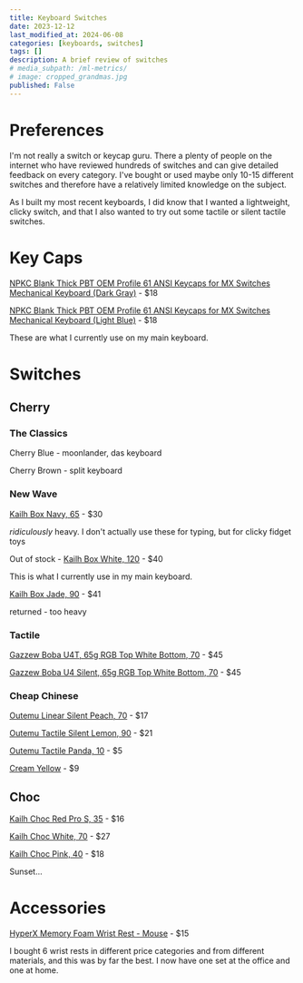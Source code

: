 ```yaml
---
title: Keyboard Switches
date: 2023-12-12
last_modified_at: 2024-06-08
categories: [keyboards, switches]
tags: []
description: A brief review of switches
# media_subpath: /ml-metrics/
# image: cropped_grandmas.jpg
published: False
---
```

# Preferences
I'm not really a switch or keycap guru. There a plenty of people on the internet who have reviewed hundreds of switches and can give detailed feedback on every category. I've bought or used maybe only 10-15 different switches and therefore have a relatively limited knowledge on the subject. 

As I built my most recent keyboards, I did know that I wanted a lightweight, clicky switch, and that I also wanted to try out some tactile or silent tactile switches. 


# Key Caps
[NPKC Blank Thick PBT OEM Profile 61 ANSI Keycaps for MX Switches Mechanical Keyboard (Dark Gray)](https://www.amazon.com/gp/product/B06WLMM1F5) - $18

[NPKC Blank Thick PBT OEM Profile 61 ANSI Keycaps for MX Switches Mechanical Keyboard (Light Blue)](https://www.amazon.com/gp/product/B06XK984SB) - $18

These are what I currently use on my main keyboard.


# Switches
## Cherry
### The Classics
Cherry Blue - moonlander, das keyboard

Cherry Brown - split keyboard

### New Wave
[Kailh Box Navy, 65](https://www.amazon.com/gp/product/B07TWQ1S5R) - $30

<i>ridiculously</i> heavy. I don't actually use these for typing, but for clicky fidget toys

Out of stock - [Kailh Box White, 120](https://www.amazon.com/gp/product/B07885QL77) - $40

This is what I currently use in my main keyboard.

[Kailh Box Jade, 90](https://www.amazon.com/gp/product/B07TYVC2CJ) - $41

returned - too heavy


### Tactile
[Gazzew Boba U4T, 65g RGB Top White Bottom, 70](https://rndkbd.com/products/gazzew-u4t-boba-tactile-switches) - $45

[Gazzew Boba U4 Silent, 65g RGB Top White Bottom, 70](https://rndkbd.com/products/gazzew-u4-boba-switches) - $45

### Cheap Chinese
[Outemu Linear Silent Peach, 70](https://www.aliexpress.us/item/3256805399781266.html) - $17

[Outemu Tactile Silent Lemon, 90](https://www.aliexpress.us/item/3256805399781266.html) - $21

[Outemu Tactile Panda, 10](https://www.aliexpress.us/item/3256805399781266.html) - $5

[Cream Yellow](https://www.aliexpress.us/item/3256805230035418.html) - $9

## Choc
[Kailh Choc Red Pro S, 35](https://www.aliexpress.us/item/3256805260407528.html) - $16

[Kailh Choc White, 70](https://www.aliexpress.us/item/3256804880270570.html) - $27

[Kailh Choc Pink, 40](https://www.aliexpress.us/item/3256804880270570.html) - $18

Sunset...


# Accessories
[HyperX Memory Foam Wrist Rest - Mouse](https://www.amazon.com/gp/product/B09SGTWKWV) - $15

I bought 6 wrist rests in different price categories and from different materials, and this was by far the best. I now have one set at the office and one at home.
